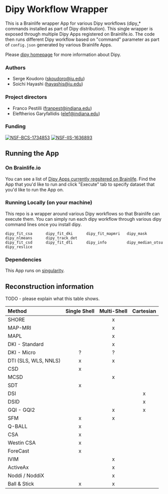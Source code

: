 # Dipy Workflow Wrapper

This is a Brainlife wrapper App for various Dipy workflows (dipy_* commands installed as part of Dipy distribution). This single wrapper is exposed through multiple Dipy Apps registered on Brainlife.io. The code then runs different Dipy workflow based on "command" parameter as part of `config.json` generated by various Brainlife Apps.

Please [dipy homepage](nipy.org/dipy/) for more information about Dipy.

### Authors
- Serge Koudoro (skoudoro@iu.edu)
- Soichi Hayashi (hayashis@iu.edu)

### Project directors
- Franco Pestilli (franpest@indiana.edu)
- Eleftherios Garyfallidis (elef@indiana.edu)

### Funding 
[![NSF-BCS-1734853](https://img.shields.io/badge/NSF_BCS-1734853-blue.svg)](https://nsf.gov/awardsearch/showAward?AWD_ID=1734853)
[![NSF-IIS-1636893](https://img.shields.io/badge/NSF_IIS-1636893-blue.svg)](https://nsf.gov/awardsearch/showAward?AWD_ID=1636893)

## Running the App 

### On Brainlife.io

You can see a list of [Dipy Apps currently regsitered on Brainlife](https://brainlife.io/apps#dipy). Find the App that you'd like to run and click "Execute" tab to specify dataset that you'd like to run the App on.

### Running Locally (on your machine)

This repo is a wrapper around various Dipy workflows so that Brainlife can execute them. You can simply run each dipy workflow through various dipy command lines once you install dipy.

```
dipy_fit_csa      dipy_fit_dki      dipy_fit_mapmri   dipy_mask         dipy_nlmeans      dipy_track_det
dipy_fit_csd      dipy_fit_dti      dipy_info         dipy_median_otsu  dipy_reslice      
```

### Dependencies

This App runs on [singularity](https://www.sylabs.io/singularity/).

## Reconstruction information

TODO - please explain what this table shows.

| Method | Single Shell | Multi-Shell | Cartesian |
| :--- | :---: | :---: | :---: |
| SHORE |  | x |  |
| MAP-MRI              |              | x           |           |
| MAPL                 |              | x           |           |
| DKI - Standard       |              | x           |           |
| DKI - Micro          | ?            | ?           |           |
| DTI (SLS, WLS, NNLS) | x            | x           |           |
| CSD                  | x            |             |           |
| MCSD                 |              | x           |           |
| SDT                  | x            |             |           |
| DSI                  |              |             | x         |
| DSID                 |              |             | x         |
| GQI  - GQI2          |              | x           | x         |
| SFM                  | x            | x           |           |
| Q-BALL               | x            |             |           |
|  CSA  |    x   |             |           |
| Westin CSA | x |             |           |
|  ForeCast | x  |             |           |
|  IVIM  |              |  x  |           |
| ActiveAx  |              |       x      |           |
| Noddi / NoddiX  |              |      x       |           |
|  Ball & Stick    |   x   |    x   |           |
